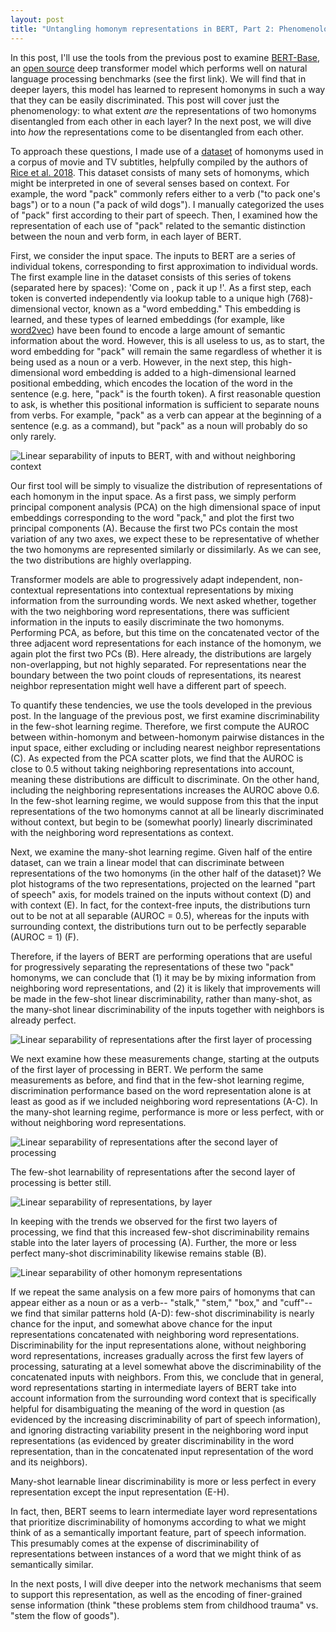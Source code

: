 ```yaml
---
layout: post
title: "Untangling homonym representations in BERT, Part 2: Phenomenology"
---
```


In this post, I'll use the tools from the previous post to examine [BERT-Base](https://arxiv.org/abs/1810.04805), an [open source](https://github.com/huggingface/transformers) deep transformer model which performs well on natural language processing benchmarks (see the first link). We will find that in deeper layers, this model has learned to represent homonyms in such a way that they can be easily discriminated. This post will cover just the phenomenology: to what extent *are* the representations of two homonyms disentangled from each other in each layer? In the next post, we will dive into *how* the representations come to be disentangled from each other.

To approach these questions, I made use of a [dataset](http://www.blairarmstrong.net/homonymnorms/) of homonyms used in a corpus of movie and TV subtitles, helpfully compiled by the authors of [Rice et al. 2018](https://link.springer.com/article/10.3758/s13428-018-1107-7). This dataset consists of many sets of homonyms, which might be interpreted in one of several senses based on context. For example, the word "pack" commonly refers either to a verb ("to pack one's bags") or to a noun ("a pack of wild dogs"). I manually categorized the uses of "pack" first according to their part of speech. Then, I examined how the representation of each use of "pack" related to the semantic distinction between the noun and verb form, in each layer of BERT.

First, we consider the input space. The inputs to BERT are a series of individual tokens, corresponding to first approximation to individual words. The first example line in the dataset consists of this series of tokens (separated here by spaces): 'Come on , pack it up !'. As a first step, each token is converted independently via lookup table to a unique high (768)-dimensional vector, known as a "word embedding." This embedding is learned, and these types of learned embeddings (for example, like [word2vec](https://jalammar.github.io/illustrated-word2vec/)) have been found to encode a large amount of semantic information about the word. However, this is all useless to us, as to start, the word embedding for "pack" will remain the same regardless of whether it is being used as a noun or a verb. However, in the next step, this high-dimensional word embedding is added to a high-dimensional learned positional embedding, which encodes the location of the word in the sentence (e.g. here, "pack" is the fourth token). A first reasonable question to ask, is whether this positional information is sufficient to separate nouns from verbs. For example, "pack" as a verb can appear at the beginning of a sentence (e.g. as a command), but "pack" as a noun will probably do so only rarely.

![Linear separability of inputs to BERT, with and without neighboring context](/images/pack_layer_0_representations.jpg)

Our first tool will be simply to visualize the distribution of representations of each homonym in the input space. As a first pass, we simply perform principal component analysis (PCA) on the high dimensional space of input embeddings corresponding to the word "pack," and plot the first two principal components (A). Because the first two PCs contain the most variation of any two axes, we expect these to be representative of whether the two homonyms are represented similarly or dissimilarly. As we can see, the two distributions are highly overlapping. 

Transformer models are able to progressively adapt independent, non-contextual representations into contextual representations by mixing information from the surrounding words. We next asked whether, together with the two neighboring word representations, there was sufficient information in the inputs to easily discriminate the two homonyms. Performing PCA, as before, but this time on the concatenated vector of the three adjacent word representations for each instance of the homonym, we again plot the first two PCs (B). Here already, the distributions are largely non-overlapping, but not highly separated. For representations near the boundary between the two point clouds of representations, its nearest neighbor representation might well have a different part of speech. 

To quantify these tendencies, we use the tools developed in the previous post. In the language of the previous post, we first examine discriminability in the few-shot learning regime. Therefore, we first compute the AUROC between within-homonym and between-homonym pairwise distances in the input space, either excluding or including nearest neighbor representations (C). As expected from the PCA scatter plots, we find that the AUROC is close to 0.5 without taking neighboring representations into account, meaning these distributions are difficult to discriminate. On the other hand, including the neighboring representations increases the AUROC above 0.6. In the few-shot learning regime, we would suppose from this that the input representations of the two homonyms cannot at all be linearly discriminated without context, but begin to be (somewhat poorly) linearly discriminated with the neighboring word representations as context.

Next, we examine the many-shot learning regime. Given half of the entire dataset, can we train a linear model that can discriminate between representations of the two homonyms (in the other half of the dataset)? We plot histograms of the two representations, projected on the learned "part of speech" axis, for models trained on the inputs without context (D) and with context (E). In fact, for the context-free inputs, the distributions turn out to be not at all separable (AUROC = 0.5), whereas for the inputs with surrounding context, the distributions turn out to be perfectly separable (AUROC = 1) (F).

Therefore, if the layers of BERT are performing operations that are useful for progressively separating the representations of these two "pack" homonyms, we can conclude that (1) it may be by mixing information from neighboring word representations, and (2) it is likely that improvements will be made in the few-shot linear discriminability, rather than many-shot, as the many-shot linear discriminability of the inputs together with neighbors is already perfect.

![Linear separability of representations after the first layer of processing](/images/pack_layer_1_representations.jpg)

We next examine how these measurements change, starting at the outputs of the first layer of processing in BERT. We perform the same measurements as before, and find that in the few-shot learning regime, discrimination performance based on the word representation alone is at least as good as if we included neighboring word representations (A-C). In the many-shot learning regime, performance is more or less perfect, with or without neighboring word representations. 

![Linear separability of representations after the second layer of processing](/images/pack_layer_2_representations.jpg)

The few-shot learnability of representations after the second layer of processing is better still.

![Linear separability of representations, by layer](/images/pack_two_aurocs_by_layer.jpg)

In keeping with the trends we observed for the first two layers of processing, we find that this increased few-shot discriminability remains stable into the later layers of processing (A). Further, the more or less perfect many-shot discriminability likewise remains stable (B). 

![Linear separability of other homonym representations](/images/four_words_two_aurocs_by_layer.jpg)

If we repeat the same analysis on a few more pairs of homonyms that can appear either as a noun or as a verb-- "stalk," "stem," "box," and "cuff"-- we find that similar patterns hold (A-D): few-shot discriminability is nearly chance for the input, and somewhat above chance for the input representations concatenated with neighboring word representations. Discriminability for the input representations alone, without neighboring word representations, increases gradually across the first few layers of processing, saturating at a level somewhat above the discriminability of the concatenated inputs with neighbors. From this, we conclude that in general, word representations starting in intermediate layers of BERT take into account information from the surrounding word context that is specifically helpful for disambiguating the meaning of the word in question (as evidenced by the increasing discriminability of part of speech information), and ignoring distracting variability present in the neighboring word input representations (as evidenced by greater discriminability in the word representation, than in the concatenated input representation of the word and its neighbors). 

Many-shot learnable linear discriminability is more or less perfect in every representation except the input representation (E-H).

In fact, then, BERT seems to learn intermediate layer word representations that prioritize discriminability of homonyms according to what we might think of as a semantically important feature, part of speech information. This presumably comes at the expense of discriminability of representations between instances of a word that we might think of as semantically similar.

In the next posts, I will dive deeper into the network mechanisms that seem to support this representation, as well as the encoding of finer-grained sense information (think "these problems stem from childhood trauma" vs. "stem the flow of goods").

